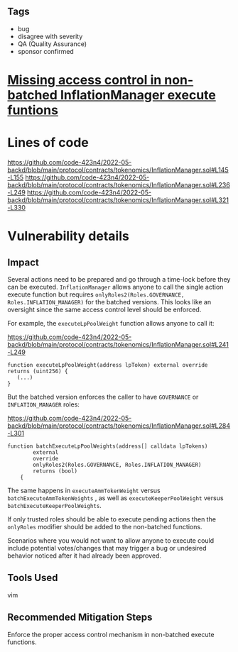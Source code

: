 ## Tags

- bug
- disagree with severity
- QA (Quality Assurance)
- sponsor confirmed

# [Missing access control in non-batched InflationManager execute funtions](https://github.com/code-423n4/2022-05-backd-findings/issues/56) 

# Lines of code

https://github.com/code-423n4/2022-05-backd/blob/main/protocol/contracts/tokenomics/InflationManager.sol#L145-L155
https://github.com/code-423n4/2022-05-backd/blob/main/protocol/contracts/tokenomics/InflationManager.sol#L236-L249
https://github.com/code-423n4/2022-05-backd/blob/main/protocol/contracts/tokenomics/InflationManager.sol#L321-L330


# Vulnerability details

## Impact

Several actions need to be prepared and go through a time-lock before they can be executed. `InflationManager` allows anyone to call the single action execute function but requires `onlyRoles2(Roles.GOVERNANCE, Roles.INFLATION_MANAGER)` for the batched versions. This looks like an oversight since the same access control level should be enforced.

For example, the `executeLpPoolWeight` function allows anyone to call it:

https://github.com/code-423n4/2022-05-backd/blob/main/protocol/contracts/tokenomics/InflationManager.sol#L241-L249

```
function executeLpPoolWeight(address lpToken) external override returns (uint256) {
   (...)
}
``` 

But the batched version enforces the caller to have `GOVERNANCE` or `INFLATION_MANAGER` roles:

https://github.com/code-423n4/2022-05-backd/blob/main/protocol/contracts/tokenomics/InflationManager.sol#L284-L301

```
function batchExecuteLpPoolWeights(address[] calldata lpTokens)
        external
        override
        onlyRoles2(Roles.GOVERNANCE, Roles.INFLATION_MANAGER)
        returns (bool)
    {
```

The same happens in `executeAmmTokenWeight` versus `batchExecuteAmmTokenWeights` , as well as `executeKeeperPoolWeight` versus `batchExecuteKeeperPoolWeights`.

If only trusted roles should be able to execute pending actions then the `onlyRoles` modifier should be added to the non-batched functions.

Scenarios where you would not want to allow anyone to execute could include potential votes/changes that may trigger a bug or undesired behavior noticed after it had already been approved.

## Tools Used

vim

## Recommended Mitigation Steps

Enforce the proper access control mechanism in non-batched execute functions.

